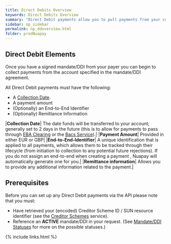 ```yaml
---
title: Direct Debits Overview
keywords: Direct Debits Overview
summary: "Direct Debit payments allow you to pull payments from your customers' accounts, once you have your customers' authorisation via signed mandates/DDIs."
sidebar: np_sidebar
permalink: np_ddoverview.html
folder: prodNuapay
---
```



## Direct Debit Elements

Once you have a signed mandate/DDI from your payer you can begin to collect payments from the account specified in the mandate/DDI agreement.

All Direct Debit payments must have the following:

* A <a href="#" data-toggle="tooltip" data-original-title="{{site.data.glossary.collection_date}}">Collection Date</a>.
* A payment amount
* (Optionally) an End-to-End Identifier
* (Optionally) Remittance Information

|**Collection Date**| The date funds will be transferred to your account; generally set to 2 days in the future (this is to allow for payments to pass through <a href="#" data-toggle="tooltip" data-original-title="{{site.data.glossary.clearing}}">EBA Clearing</a> or the <a href="#" data-toggle="tooltip" data-original-title="{{site.data.glossary.bacs-clearing}}">Bacs Service</a>).|
|**Payment Amount**| Provided in either EUR or GBP|
|**End-to-End-Identifier**| A unique identification that is applied to all payments, which allows them to be tracked through their lifecycle (from initiation to collection to any potential future rejections). If you do not assign an end-to-end when creating a payment , Nuapay will automatically generate one for you.|
|**Remittance information**| Allows you to provide any additional information related to the payment.|


## Prerequisites 

Before you can set up any Direct Debit payments via the API please note that you must:

* Have retrieved your (encoded) Creditor Scheme ID / SUN resource identifier (see the [Creditor Schemes](np_listcredscheme.html) service). 
* Reference an **ACTIVE** mandate/DDI in your request. (See [Mandate/DDI Statuses](np_mandatestatuses.html) for more on the possible statuses.)

{% include links.html %}